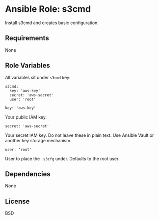 # Ansible Role: s3cmd

Install s3cmd and creates basic configuration.

## Requirements

None

## Role Variables

All variables sit under ```s3cmd``` key:

```
s3cmd:
  key: 'aws-key'
  secret: 'aws-secret'
  user: 'root'
```

    key: 'aws-key'

Your public IAM key.

    secret: 'aws-secret'

Your secret IAM key. Do not leave these in plain text. Use Ansible Vault or another key storage mechanism.

    user: 'root'

User to place the ```.s3cfg``` under. Defaults to the root user.

## Dependencies

None

## License

BSD
